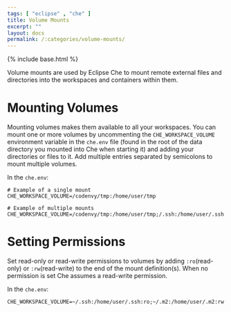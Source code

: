 ```yaml
---
tags: [ "eclipse" , "che" ]
title: Volume Mounts
excerpt: ""
layout: docs
permalink: /:categories/volume-mounts/
---
```

{% include base.html %}

Volume mounts are used by Eclipse Che to mount remote external files and directories into the workspaces and containers within them.

# Mounting Volumes
Mounting volumes makes them available to all your workspaces. You can mount one or more volumes by uncommenting the `CHE_WORKSPACE_VOLUME` environment variable in the `che.env` file (found in the root of the data directory you mounted into Che when starting it) and adding your directories or files to it. Add multiple entries separated by semicolons to mount multiple volumes.

In the `che.env`:

```shell  
# Example of a single mount
CHE_WORKSPACE_VOLUME=/codenvy/tmp:/home/user/tmp

# Example of multiple mounts
CHE_WORKSPACE_VOLUME=/codenvy/tmp:/home/user/tmp;/.ssh:/home/user/.ssh
```

# Setting Permissions  
Set read-only or read-write permissions to volumes by adding `:ro`(read-only) or `:rw`(read-write) to the end of the mount definition(s). When no permission is set Che assumes a read-write permission.

In the `che.env`:

```shell  
CHE_WORKSPACE_VOLUME=~/.ssh:/home/user/.ssh:ro;~/.m2:/home/user/.m2:rw

```
